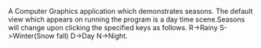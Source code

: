 A Computer Graphics application which demonstrates seasons.
The default view which appears on running the program is a day time scene.Seasons will change upon clicking the specified keys as follows.
R->Rainy
S->Winter(Snow fall)
D->Day
N->Night.
